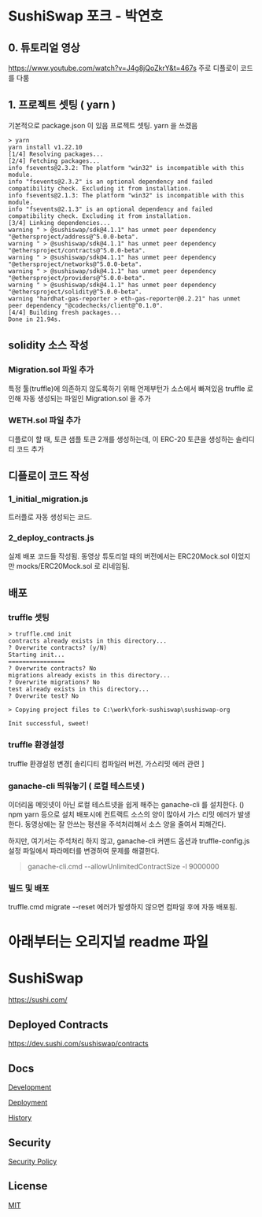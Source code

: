 # SushiSwap 포크 - 박연호

## 0. 튜토리얼 영상
https://www.youtube.com/watch?v=J4g8jQoZkrY&t=467s
주로 디플로이 코드를 다룸

## 1. 프로젝트 셋팅 ( yarn )
기본적으로 package.json 이 있음
프로젝트 셋팅. yarn 을 쓰겠음

```
> yarn
yarn install v1.22.10
[1/4] Resolving packages...
[2/4] Fetching packages...
info fsevents@2.3.2: The platform "win32" is incompatible with this module.
info "fsevents@2.3.2" is an optional dependency and failed compatibility check. Excluding it from installation.
info fsevents@2.1.3: The platform "win32" is incompatible with this module.
info "fsevents@2.1.3" is an optional dependency and failed compatibility check. Excluding it from installation.
[3/4] Linking dependencies...
warning " > @sushiswap/sdk@4.1.1" has unmet peer dependency "@ethersproject/address@^5.0.0-beta".
warning " > @sushiswap/sdk@4.1.1" has unmet peer dependency "@ethersproject/contracts@^5.0.0-beta".
warning " > @sushiswap/sdk@4.1.1" has unmet peer dependency "@ethersproject/networks@^5.0.0-beta".
warning " > @sushiswap/sdk@4.1.1" has unmet peer dependency "@ethersproject/providers@^5.0.0-beta".
warning " > @sushiswap/sdk@4.1.1" has unmet peer dependency "@ethersproject/solidity@^5.0.0-beta".
warning "hardhat-gas-reporter > eth-gas-reporter@0.2.21" has unmet peer dependency "@codechecks/client@^0.1.0".
[4/4] Building fresh packages...
Done in 21.94s.
```
## solidity 소스 작성

### Migration.sol 파일 추가
특정 툴(truffle)에 의존하지 않도록하기 위해 언제부턴가 소스에서 빠져있음
truffle 로 인해 자동 생성되는 파일인 Migration.sol 을 추가

### WETH.sol 파일 추가
디플로이 할 때, 토큰 샘플 토큰 2개를 생성하는데,
이 ERC-20 토큰을 생성하는 솔리디티 코드 추가

## 디플로이 코드 작성

### 1_initial_migration.js 
트러플로 자동 생성되는 코드.

### 2_deploy_contracts.js
실제 배포 코드들 작성됨.
동영상 튜토리얼 때의 버전에서는 ERC20Mock.sol 이었지만 
mocks/ERC20Mock.sol 로 리네임됨.

## 배포

### truffle 셋팅
```
> truffle.cmd init
contracts already exists in this directory...
? Overwrite contracts? (y/N)
Starting init...
================
? Overwrite contracts? No
migrations already exists in this directory...
? Overwrite migrations? No
test already exists in this directory...
? Overwrite test? No

> Copying project files to C:\work\fork-sushiswap\sushiswap-org

Init successful, sweet!
```

### truffle 환경설정
truffle 환경설정 변경[ 솔리디티 컴파일러 버전, 가스리밋 에러 관련 ]

### ganache-cli 띄워놓기 ( 로컬 테스트넷 )
이더리움 메잇넷이 아닌 로컬 테스트넷을 쉽게 해주는 ganache-cli 를 설치한다. () npm yarn 등으로 설치
배포시에 컨트랙트 소스의 양이 많아서 가스 리밋 에러가 발생한다.
동영상에는 잘 안쓰는 펑션을 주석처리해서 소스 양을 줄여서 피해간다.

하지만, 여기서는 주석처리 하지 않고, 
ganache-cli 커맨드 옵션과 truffle-config.js 설정 파일에서 
파라메터를 변경하여 문제를 해결한다.

> ganache-cli.cmd --allowUnlimitedContractSize -l 9000000

### 빌드 및 배포
truffle.cmd migrate --reset
에러가 발생하지 않으면 컴파일 후에 자동 배포됨.

# 아래부터는 오리지널 readme 파일

# SushiSwap

https://sushi.com/

## Deployed Contracts

https://dev.sushi.com/sushiswap/contracts

## Docs

[Development](docs/DEVELOPMENT.md)

[Deployment](docs/DEPLOYMENT.md)

[History](docs/HISTORY.md)

## Security

[Security Policy](SECURITY.md)

## License

[MIT](LICENSE.txt)
